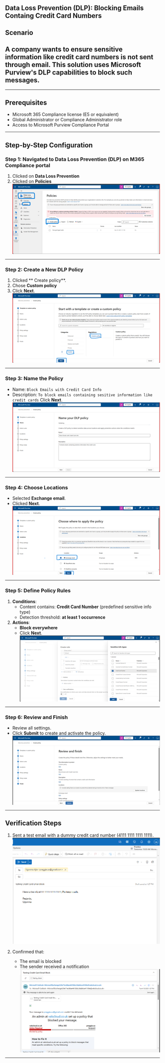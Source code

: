 ## Data Loss Prevention (DLP): Blocking Emails Containg Credit Card Numbers

## Scenario
## A company wants to ensure sensitive information like credit card numbers is not sent through email. This solution uses Microsoft Purview's DLP capabilities to block such messages.

---

## Prerequisites

- Microsoft 365 Compliance license (E5 or equivalent)
- Global Administrator or Compliance Administrator role
- Access to Microsoft Purview Compliance Portal

---

## Step-by-Step Configuration

### Step 1: Navigated to Data Loss Prevention (DLP) on M365 Compliance portal

1. Clicked on **Data Loss Prevention**
2. Clicked on **Policies**
![](https://github.com/UgonmaAjie/M365-Admin-Projects/blob/2d60929b48728e1f12ff5a81eb63c15cda28d61d/Data%20Loss%20Prevention%3A%20Blocking%20%20Email%20containing%20Credit%20Card%20Numbers%20/data%20loss%20prevention/dlp1.png)
---

### Step 2: Create a New DLP Policy

1. Clicked ** Create policy**.
2. Chose **Custom policy**
3. Click **Next**.
![](https://github.com/UgonmaAjie/M365-Admin-Projects/blob/2d60929b48728e1f12ff5a81eb63c15cda28d61d/Data%20Loss%20Prevention%3A%20Blocking%20%20Email%20containing%20Credit%20Card%20Numbers%20/data%20loss%20prevention/dlp2.png)
---

### Step 3: Name the Policy

- Name: `Block Emails with Credit Card Info`
- Description: `To block emails containing sesitive information like credit cards`
Click **Next**.
![](https://github.com/UgonmaAjie/M365-Admin-Projects/blob/2d60929b48728e1f12ff5a81eb63c15cda28d61d/Data%20Loss%20Prevention%3A%20Blocking%20%20Email%20containing%20Credit%20Card%20Numbers%20/data%20loss%20prevention/dlp3.png)
---

### Step 4: Choose Locations

- Selected **Exchange email**.
- Clicked **Next**.
![](https://github.com/UgonmaAjie/M365-Admin-Projects/blob/2d60929b48728e1f12ff5a81eb63c15cda28d61d/Data%20Loss%20Prevention%3A%20Blocking%20%20Email%20containing%20Credit%20Card%20Numbers%20/data%20loss%20prevention/dlp4.png)
---

### Step 5: Define Policy Rules

1. **Conditions**:
   - Content contains: **Credit Card Number** (predefined sensitive info type)
   - Detection threshold: **at least 1 occurrence**
2. **Actions**:
   - **Block everywhere**
   - Click **Next**.
![](https://github.com/UgonmaAjie/M365-Admin-Projects/blob/2d60929b48728e1f12ff5a81eb63c15cda28d61d/Data%20Loss%20Prevention%3A%20Blocking%20%20Email%20containing%20Credit%20Card%20Numbers%20/data%20loss%20prevention/dlp5.png)
---

### Step 6: Review and Finish

- Review all settings.
- Click **Submit** to create and activate the policy.
![](https://github.com/UgonmaAjie/M365-Admin-Projects/blob/2d60929b48728e1f12ff5a81eb63c15cda28d61d/Data%20Loss%20Prevention%3A%20Blocking%20%20Email%20containing%20Credit%20Card%20Numbers%20/data%20loss%20prevention/dlp6.png)
---

## Verification Steps

1. Sent a test email with a dummy credit card number (4111 1111 1111 1111).
![](https://github.com/UgonmaAjie/M365-Admin-Projects/blob/2d60929b48728e1f12ff5a81eb63c15cda28d61d/Data%20Loss%20Prevention%3A%20Blocking%20%20Email%20containing%20Credit%20Card%20Numbers%20/data%20loss%20prevention/dlp7.png)

2. Confirmed that:
   - The email is blocked
   - The sender received a notification
![](https://github.com/UgonmaAjie/M365-Admin-Projects/blob/2d60929b48728e1f12ff5a81eb63c15cda28d61d/Data%20Loss%20Prevention%3A%20Blocking%20%20Email%20containing%20Credit%20Card%20Numbers%20/data%20loss%20prevention/dlp8.png)
  ---
